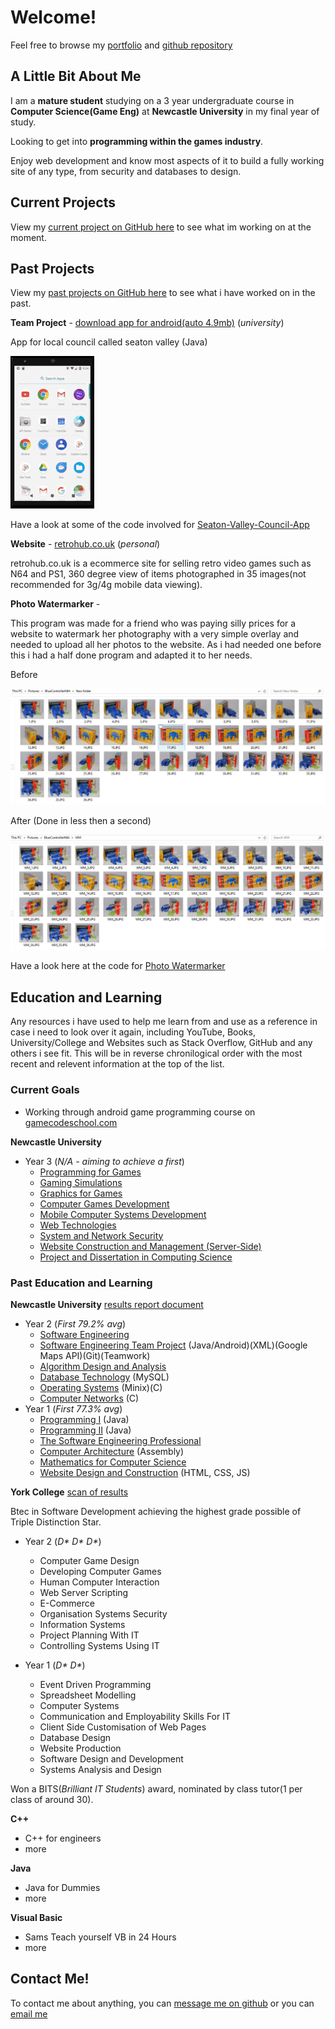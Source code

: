 # Welcome!
Feel free to browse my [portfolio](https://Steven-Kirby.github.io) and [github repository](https://github.com/Steven-Kirby)
## A Little Bit About Me

I am a **mature student** studying on a 3 year undergraduate course in **Computer Science(Game Eng)** at **Newcastle University** in my final year of study.

Looking to get into **programming within the games industry**.

Enjoy web development and know most aspects of it to build a fully working site of any type, from security and databases to design.

## Current Projects ##
View my [current project on GitHub here](https://github.com/Steven-Kirby) to see what im working on at the moment.

## Past Projects ##
View my [past projects on GitHub here](https://github.com/Steven-Kirby) to see what i have worked on in the past.

**Team Project** - [download app for android(auto 4.9mb)](http://retrohub.co.uk/app.php) (*university*) 

App for local council called seaton valley (Java)

![Demo Video](/SeatonValleyDemo.gif)

Have a look at some of the code involved for [Seaton-Valley-Council-App](https://github.com/Steven-Kirby/Seaton-Valley-Council-App)

**Website** - [retrohub.co.uk](http://retrohub.co.uk) (*personal*)

retrohub.co.uk is a ecommerce site for selling retro video games such as N64 and PS1, 360 degree view of items photographed in 35 images(not recommended for 3g/4g mobile data viewing). 

**Photo Watermarker** - 

This program was made for a friend who was paying silly prices for a website to watermark her photography with a very simple overlay and needed to upload all her photos to the website. As i had needed one before this i had a half done program and adapted it to her needs.

Before

![before watermarking](/BeforeWatermarkedFolder.JPG)

After (Done in less then a second)

![after watermarking](/WatermarkedFolder.JPG)

Have a look here at the code for [Photo Watermarker](https://github.com/Steven-Kirby/Photo-Watermarker)

## Education and Learning ##
Any resources i have used to help me learn from and use as a reference in case i need to look over it again, including YouTube, Books, University/College and Websites such as Stack Overflow, GitHub and any others i see fit.
This will be in reverse chronilogical order with the most recent and relevent information at the top of the list.
### Current Goals
  - Working through android game programming course on [gamecodeschool.com](http://gamecodeschool.com/courses/android-game-programming/)
  
**Newcastle University**

  - Year 3 (*N/A - aiming to achieve a first*)
    - [Programming for Games](https://www.ncl.ac.uk/module-catalogue/module.php?code=CSC3221)
    - [Gaming Simulations](https://www.ncl.ac.uk/module-catalogue/module.php?code=CSC3222)
    - [Graphics for Games](https://www.ncl.ac.uk/module-catalogue/module.php?code=CSC3223)
    - [Computer Games Development](https://www.ncl.ac.uk/module-catalogue/module.php?code=CSC3224)
    - [Mobile Computer Systems Development](https://www.ncl.ac.uk/module-catalogue/module.php?code=CSC3122)
    - [Web Technologies](https://www.ncl.ac.uk/module-catalogue/module.php?code=CSC3123)
    - [System and Network Security](https://www.ncl.ac.uk/module-catalogue/module.php?code=CSC3124)
    - [Website Construction and Management (Server-Side)](https://www.ncl.ac.uk/module-catalogue/module.php?code=CSC3422)
    - [Project and Dissertation in Computing Science](https://www.ncl.ac.uk/module-catalogue/module.php?code=CSC3095)
      
### Past Education and Learning ##

**Newcastle University** [results report document](https://core.digitary.net/#/sharelink/e5502b6e-56ab-46dc-882b-d68ecc7ad2ff/4b8a081b-5ba1-44c7-80de-1712e47d5854)
  - Year 2 (*First 79.2% avg*)
    - [Software Engineering](https://www.ncl.ac.uk/module-catalogue/module.php?code=CSC2021)
    - [Software Engineering Team Project](https://www.ncl.ac.uk/module-catalogue/module.php?code=CSC2022) (Java/Android)(XML)(Google Maps API)(Git)(Teamwork)
    - [Algorithm Design and Analysis](https://www.ncl.ac.uk/module-catalogue/module.php?code=CSC2023)
    - [Database Technology](https://www.ncl.ac.uk/module-catalogue/module.php?code=CSC2024) (MySQL)
    - [Operating Systems](https://www.ncl.ac.uk/module-catalogue/module.php?code=CSC2025) (Minix)(C)
    - [Computer Networks](https://www.ncl.ac.uk/module-catalogue/module.php?code=CSC2026) (C)
  - Year 1 (*First 77.3% avg*)
    - [Programming I](https://www.ncl.ac.uk/module-catalogue/module.php?code=CSC1021) (Java)
    - [Programming II](https://www.ncl.ac.uk/module-catalogue/module.php?code=CSC1022) (Java)
    - [The Software Engineering Professional](https://www.ncl.ac.uk/module-catalogue/module.php?code=CSC1023)
    - [Computer Architecture](https://www.ncl.ac.uk/module-catalogue/module.php?code=CSC1024) (Assembly)
    - [Mathematics for Computer Science](https://www.ncl.ac.uk/module-catalogue/module.php?code=CSC1025)
    - [Website Design and Construction](https://www.ncl.ac.uk/module-catalogue/module.php?code=CSC1026) (HTML, CSS, JS)
  
  **York College** [scan of results](/CollegeResults.JPG)
  
  Btec in Software Development achieving the highest grade possible of Triple Distinction Star.
  - Year 2 (_D* D* D*_)
    - Computer Game Design
    - Developing Computer Games
    - Human Computer Interaction
    - Web Server Scripting
    - E-Commerce
    - Organisation Systems Security
    - Information Systems
    - Project Planning With IT
    - Controlling Systems Using IT
    
  - Year 1 (_D* D*_) 
    - Event Driven Programming
    - Spreadsheet Modelling
    - Computer Systems
    - Communication and Employability Skills For IT
    - Client Side Customisation of Web Pages
    - Database Design
    - Website Production
    - Software Design and Development
    - Systems Analysis and Design
    
  Won a BITS(*Brilliant IT Students*) award, nominated by class tutor(1 per class of around 30).
  
**C++**
  - C++ for engineers
  - more
  
**Java**
  - Java for Dummies
  - more
  
**Visual Basic**
  - Sams Teach yourself VB in 24 Hours
  - more
  
## Contact Me!
To contact me about anything, you can [message me on github](https://github.com/Steven-Kirby) or you can [email me](mailto:stevenkirbygames@gmail.com)
